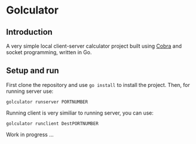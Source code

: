 # Golculator

## Introduction

A very simple local client-server calculator project built using [Cobra](https://github.com/spf13/cobra) and socket programming, written in Go.

## Setup and run

First clone the repository and use `go install` to install the project.
Then, for running server use:
```
golculator runserver PORTNUMBER
```
Running client is very similiar to running server, you can use:
```
golculator runclient DestPORTNUMBER
```


Work in progress ...
